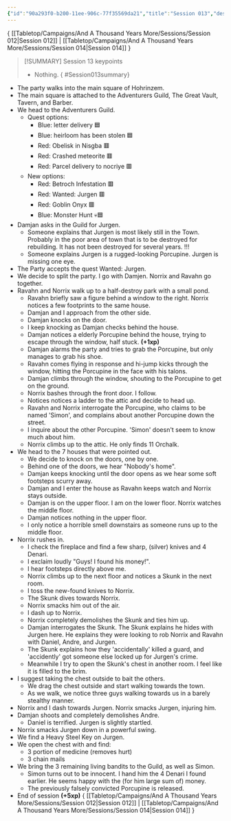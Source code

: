 ```yaml
---
{"id":"90a293f0-b200-11ee-906c-77f35569da21","title":"Session 013","description":"Session 13","publish":true,"date_created":"Tuesday, March 12th 2024, 1:39:36 am","date_modified":"Wednesday, April 3rd 2024, 10:14:50 pm","path":"Tabletop/Campaigns/And A Thousand Years More/Sessions/Session 013.md","permalink":"/tabletop/campaigns/and-a-thousand-years-more/sessions/session-013/","PassFrontmatter":true}
---
```



{ [[Tabletop/Campaigns/And A Thousand Years More/Sessions/Session 012\|Session 012]] | [[Tabletop/Campaigns/And A Thousand Years More/Sessions/Session 014\|Session 014]] }

> [!SUMMARY] Session 13 keypoints
> - Nothing.
{ #Session013summary}


 - The party walks into the main square of Hohrinzem.
 - The main square is attached to the Adventurers Guild, The Great Vault, Tavern, and Barber.
 - We head to the Adventurers Guild.
	 - Quest options:
		 - Blue: letter delivery 🟦
		 - Blue: heirloom has been stolen 🟦
		 - Red: Obelisk in Nisgba 🟥
		 - Red: Crashed meteorite 🟥
		 - Red: Parcel delivery to nocriye 🟥
	 - New options:
		 - Red: Betroch Infestation 🟥
		 - Red: Wanted: Jurgen 🟥
		 - Red: Goblin Onyx 🟥
		 - Blue: Monster Hunt 💀🟦
 - Damjan asks in the Guild for Jurgen.
	 - Someone explains that Jurgen is most likely still in the Town. Probably in the poor area of town that is to be destroyed for rebuilding. It has not been destroyed for several years. !!!
	 - Someone explains Jurgen is a rugged-looking Porcupine. Jurgen is missing one eye.
 - The Party accepts the quest Wanted: Jurgen.
 - We decide to split the party. I go with Damjen. Norrix and Ravahn go together.
 - Ravahn and Norrix walk up to a half-destroy park with a small pond.
	 - Ravahn briefly saw a figure behind a window to the right. Norrix notices a few footprints to the same house.
	 - Damjan and I approach from the other side.
	 - Damjan knocks on the door.
	 - I keep knocking as Damjan checks behind the house.
	 - Damjan notices a elderly Porcupine behind the house, trying to escape through the window, half stuck. **(+1xp)**
	 - Damjan alarms the party and tries to grab the Porcupine, but only manages to grab his shoe.
	 - Ravahn comes flying in response and hi-jump kicks through the window, hitting the Porcupine in the face with his talons.
	 - Damjan climbs through the window, shouting to the Porcupine to get on the ground.
	 - Norrix bashes through the front door. I follow.
	 - Notices notices a ladder to the attic and decide to head up.
	 - Ravahn and Norrix interrogate the Porcupine, who claims to be named 'Simon', and complains about another Porcupine down the street.
	 - I inquire about the other Porcupine. 'Simon' doesn't seem to know much about him.
	 - Norrix climbs up to the attic. He only finds 11 Orchalk.
 - We head to the 7 houses that were pointed out.
	 - We decide to knock on the doors, one by one.
	 - Behind one of the doors, we hear "Nobody's home".
	 - Damjan keeps knocking until the door opens as we hear some soft footsteps scurry away.
	 - Damjan and I enter the house as Ravahn keeps watch and Norrix stays outside.
	 - Damjan is on the upper floor. I am on the lower floor. Norrix watches the middle floor.
	 - Damjan notices nothing in the upper floor.
	 - I only notice a horrible smell downstairs as someone runs up to the middle floor.
 - Norrix rushes in.
	 - I check the fireplace and find a few sharp, (silver) knives and 4 Denari.
	 - I exclaim loudly "Guys! I found his money!".
	 - I hear footsteps directly above me.
	 - Norrix climbs up to the next floor and notices a Skunk in the next room.
	 - I toss the new-found knives to Norrix.
	 - The Skunk dives towards Norrix.
	 - Norrix smacks him out of the air.
	 - I dash up to Norrix.
	 - Norrix completely demolishes the Skunk and ties him up.
	 - Damjan interrogates the Skunk. The Skunk explains he hides with Jurgen here. He explains they were looking to rob Norrix and Ravahn with Daniel, Andre, and Jurgen.
	 - The Skunk explains how they 'accidentally' killed a guard, and 'accidently' got someone else locked up for Jurgen's crime.
	 - Meanwhile I try to open the Skunk's chest in another room. I feel like it is filled to the brim.
 - I suggest taking the chest outside to bait the others.
	 - We drag the chest outside and start walking towards the town.
	 - As we walk, we notice three guys walking towards us in a barely stealthy manner.
 - Norrix and I dash towards Jurgen. Norrix smacks Jurgen, injuring him.
 - Damjan shoots and completely demolishes Andre.
	 - Daniel is terrified. Jurgen is slightly startled.
 - Norrix smacks Jurgen down in a powerful swing.
 - We find a Heavy Steel Key on Jurgen.
 - We open the chest with and find:
	 - 3 portion of medicine (removes hurt)
	 - 3 chain mails
 - We bring the 3 remaining living bandits to the Guild, as well as Simon.
	 - Simon turns out to be innocent. I hand him the 4 Denari I found earlier. He seems happy with the (for him large sum of) money.
	 - The previously falsely convicted Porcupine is released.
 - End of session **(+5xp)**
{ [[Tabletop/Campaigns/And A Thousand Years More/Sessions/Session 012\|Session 012]] | [[Tabletop/Campaigns/And A Thousand Years More/Sessions/Session 014\|Session 014]] }
